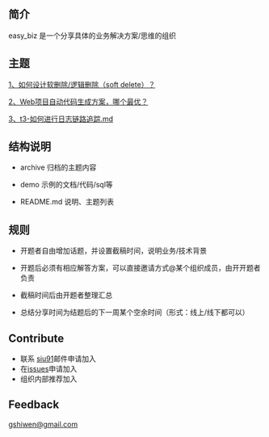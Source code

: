 ## 简介

easy_biz 是一个分享具体的业务解决方案/思维的组织

## 主题

[1、如何设计软删除/逻辑删除（soft delete）？](./archive/t1-如何设计soft-delete.md)

[2、Web项目自动代码生成方案，哪个最优？](./archive/t2-web项目中各应用层代码用什么生成方式好.md)

[3、t3-如何进行日志链路追踪.md](./archive/t3-如何进行日志链路追踪.md)

## 结构说明

- archive 归档的主题内容

- demo 示例的文档/代码/sql等

- README.md 说明、主题列表

  

## 规则

- 开题者自由增加话题，并设置截稿时间，说明业务/技术背景

- 开题后必须有相应解答方案，可以直接邀请方式@某个组织成员，由开开题者负责

- 截稿时间后由开题者整理汇总

- 总结分享时间为结题后的下一周某个空余时间（形式：线上/线下都可以）

  

## Contribute

- 联系 [siu91](mailto:gshiwen@gmail.com)邮件申请加入
- 在[issues](https://github.com/easybiz2020/easy_biz/issues)申请加入
- 组织内部推荐加入

## Feedback

 [gshiwen@gmail.com](mailto:gshiwen@gmail.com)

